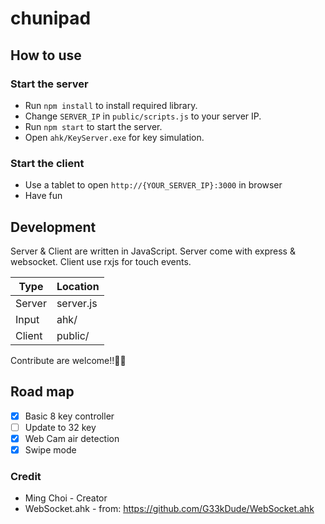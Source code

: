 # chunipad
## How to use
### Start the server
- Run `npm install` to install required library.
- Change `SERVER_IP` in `public/scripts.js` to your server IP.
- Run `npm start` to start the server.
- Open `ahk/KeyServer.exe` for key simulation.

### Start the client
- Use a tablet to open `http://{YOUR_SERVER_IP}:3000` in browser
- Have fun

## Development
Server & Client are written in JavaScript. Server come with express & websocket. Client use rxjs for touch events.

|Type  |Location |
|------|---------|
|Server|server.js|
|Input |ahk/     |
|Client|public/  |

Contribute are welcome!!🤩🤩

## Road map
- [x] Basic 8 key controller
- [ ] Update to 32 key
- [x] Web Cam air detection
- [x] Swipe mode

### Credit
- Ming Choi - Creator
- WebSocket.ahk - from: https://github.com/G33kDude/WebSocket.ahk
